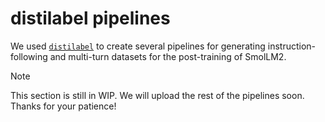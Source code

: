 # distilabel pipelines

We used [`distilabel`](https://github.com/argilla-io/distilabel) to create several pipelines for generating instruction-following and multi-turn datasets for the post-training of SmolLM2.

> [!NOTE]
> This section is still in WIP. We will upload the rest of the pipelines soon. Thanks for your patience!

